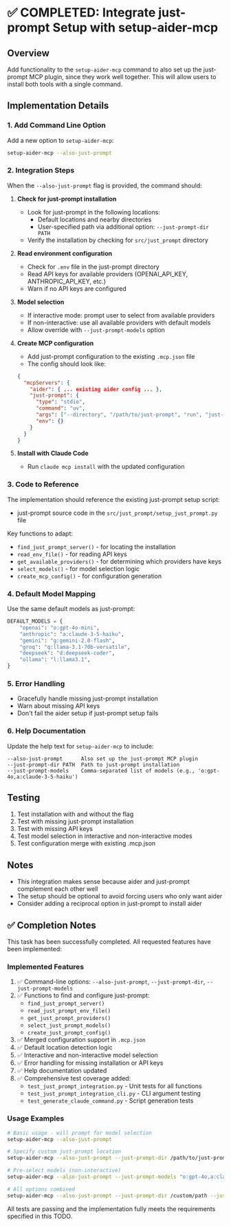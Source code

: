 # ✅ COMPLETED: Integrate just-prompt Setup with setup-aider-mcp

## Overview
Add functionality to the `setup-aider-mcp` command to also set up the just-prompt MCP plugin, since they work well together. This will allow users to install both tools with a single command.

## Implementation Details

### 1. Add Command Line Option
Add a new option to `setup-aider-mcp`:
```bash
setup-aider-mcp --also-just-prompt
```

### 2. Integration Steps
When the `--also-just-prompt` flag is provided, the command should:

1. **Check for just-prompt installation**
   - Look for just-prompt in the following locations:
     - Default locations and nearby directories
     - User-specified path via additional option: `--just-prompt-dir PATH`
   - Verify the installation by checking for `src/just_prompt` directory

2. **Read environment configuration**
   - Check for `.env` file in the just-prompt directory
   - Read API keys for available providers (OPENAI_API_KEY, ANTHROPIC_API_KEY, etc.)
   - Warn if no API keys are configured

3. **Model selection**
   - If interactive mode: prompt user to select from available providers
   - If non-interactive: use all available providers with default models
   - Allow override with `--just-prompt-models` option

4. **Create MCP configuration**
   - Add just-prompt configuration to the existing `.mcp.json` file
   - The config should look like:
   ```json
   {
     "mcpServers": {
       "aider": { ... existing aider config ... },
       "just-prompt": {
         "type": "stdio",
         "command": "uv",
         "args": ["--directory", "/path/to/just-prompt", "run", "just-prompt", "--default-models", "selected-models"],
         "env": {}
       }
     }
   }
   ```

5. **Install with Claude Code**
   - Run `claude mcp install` with the updated configuration

### 3. Code to Reference
The implementation should reference the existing just-prompt setup script:
- just-prompt source code in the `src/just_prompt/setup_just_prompt.py` file

Key functions to adapt:
- `find_just_prompt_server()` - for locating the installation
- `read_env_file()` - for reading API keys
- `get_available_providers()` - for determining which providers have keys
- `select_models()` - for model selection logic
- `create_mcp_config()` - for configuration generation

### 4. Default Model Mapping
Use the same default models as just-prompt:
```python
DEFAULT_MODELS = {
    "openai": "o:gpt-4o-mini",
    "anthropic": "a:claude-3-5-haiku",
    "gemini": "g:gemini-2.0-flash",
    "groq": "q:llama-3.1-70b-versatile",
    "deepseek": "d:deepseek-coder",
    "ollama": "l:llama3.1",
}
```

### 5. Error Handling
- Gracefully handle missing just-prompt installation
- Warn about missing API keys
- Don't fail the aider setup if just-prompt setup fails

### 6. Help Documentation
Update the help text for `setup-aider-mcp` to include:
```
--also-just-prompt      Also set up the just-prompt MCP plugin
--just-prompt-dir PATH  Path to just-prompt installation
--just-prompt-models    Comma-separated list of models (e.g., 'o:gpt-4o,a:claude-3-5-haiku')
```

## Testing
1. Test installation with and without the flag
2. Test with missing just-prompt installation
3. Test with missing API keys
4. Test model selection in interactive and non-interactive modes
5. Test configuration merge with existing .mcp.json

## Notes
- This integration makes sense because aider and just-prompt complement each other well
- The setup should be optional to avoid forcing users who only want aider
- Consider adding a reciprocal option in just-prompt to install aider

## ✅ Completion Notes

This task has been successfully completed. All requested features have been implemented:

### Implemented Features
1. ✅ Command-line options: `--also-just-prompt`, `--just-prompt-dir`, `--just-prompt-models`
2. ✅ Functions to find and configure just-prompt:
   - `find_just_prompt_server()`
   - `read_just_prompt_env_file()`
   - `get_just_prompt_providers()`
   - `select_just_prompt_models()`
   - `create_just_prompt_config()`
3. ✅ Merged configuration support in `.mcp.json`
4. ✅ Default location detection logic
5. ✅ Interactive and non-interactive model selection
6. ✅ Error handling for missing installation or API keys
7. ✅ Help documentation updated
8. ✅ Comprehensive test coverage added:
   - `test_just_prompt_integration.py` - Unit tests for all functions
   - `test_just_prompt_integration_cli.py` - CLI argument testing
   - `test_generate_claude_command.py` - Script generation tests

### Usage Examples

```bash
# Basic usage - will prompt for model selection
setup-aider-mcp --also-just-prompt

# Specify custom just-prompt location
setup-aider-mcp --also-just-prompt --just-prompt-dir /path/to/just-prompt

# Pre-select models (non-interactive)
setup-aider-mcp --also-just-prompt --just-prompt-models "o:gpt-4o,a:claude-3-5-haiku"

# All options combined
setup-aider-mcp --also-just-prompt --just-prompt-dir /custom/path --just-prompt-models "o:gpt-4o,g:gemini-2.0-flash"
```

All tests are passing and the implementation fully meets the requirements specified in this TODO.